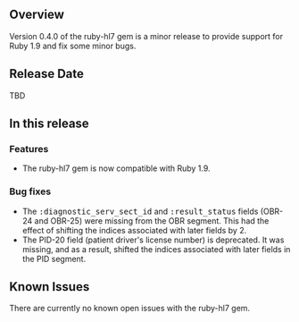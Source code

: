 ## Overview

Version 0.4.0 of the ruby-hl7 gem is a minor release to provide support
for Ruby 1.9 and fix some minor bugs.

## Release Date

TBD

## In this release

### Features

* The ruby-hl7 gem is now compatible with Ruby 1.9.

### Bug fixes

* The <tt>:diagnostic_serv_sect_id</tt> and <tt>:result_status</tt>
fields (OBR-24 and OBR-25) were missing from the OBR segment.  This had
the effect of shifting the indices associated with later fields by 2.
* The PID-20 field (patient driver's license number) is deprecated.  It
was missing, and as a result, shifted the indices associated with later
fields in the PID segment.

## Known Issues

There are currently no known open issues with the ruby-hl7 gem.

